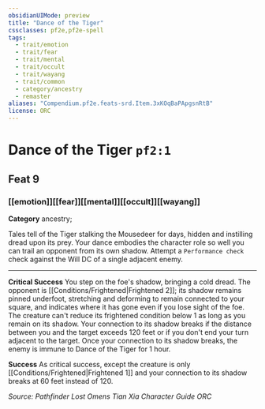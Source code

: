 ```yaml
---
obsidianUIMode: preview
title: "Dance of the Tiger"
cssclasses: pf2e,pf2e-spell
tags:
  - trait/emotion
  - trait/fear
  - trait/mental
  - trait/occult
  - trait/wayang
  - trait/common
  - category/ancestry
  - remaster
aliases: "Compendium.pf2e.feats-srd.Item.3xKOqBaPApgsnRtB"
license: ORC
---
```

# Dance of the Tiger `pf2:1`
## Feat 9
### [[emotion]][[fear]][[mental]][[occult]][[wayang]]

**Category** ancestry; 




Tales tell of the Tiger stalking the Mousedeer for days, hidden and instilling dread upon its prey. Your dance embodies the character role so well you can trail an opponent from its own shadow. Attempt a `Performance check` check against the Will DC of a single adjacent enemy.

* * *

**Critical Success** You step on the foe's shadow, bringing a cold dread. The opponent is [[Conditions/Frightened|Frightened 2]]; its shadow remains pinned underfoot, stretching and deforming to remain connected to your square, and indicates where it has gone even if you lose sight of the foe. The creature can't reduce its frightened condition below 1 as long as you remain on its shadow. Your connection to its shadow breaks if the distance between you and the target exceeds 120 feet or if you don't end your turn adjacent to the target. Once your connection to its shadow breaks, the enemy is immune to Dance of the Tiger for 1 hour.

**Success** As critical success, except the creature is only [[Conditions/Frightened|Frightened 1]] and your connection to its shadow breaks at 60 feet instead of 120.

*Source: Pathfinder Lost Omens Tian Xia Character Guide*
*ORC*